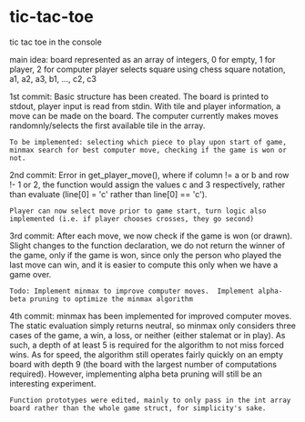 # tic-tac-toe
tic tac toe in the console

main idea: board represented as an array of integers, 0 for empty, 1 for player, 2 for computer
player selects square using chess square notation, a1, a2, a3, b1, ..., c2, c3

1st commit: 
    Basic structure has been created.  The board is printed to stdout, player input is read from stdin.  With tile and player information, a move can be made on the board.  The computer currently makes moves randomnly/selects the first available tile in the array.

    To be implemented: selecting which piece to play upon start of game, minmax search for best computer move, checking if the game is won or not.

2nd commit: 
    Error in get_player_move(), where if column != a or b and row !- 1 or 2, the function would assign the values c and 3 respectively, rather than evaluate
    (line[0] = 'c' rather than line[0] == 'c').

    Player can now select move prior to game start, turn logic also implemented (i.e. if player chooses crosses, they go second)

3rd commit:
    After each move, we now check if the game is won (or drawn).  Slight changes to the function declaration, we do not return the winner of the game, only if the game is won, since only the person who played the last move can win, and it is easier to compute this only when we have a game over.

    Todo: Implement minmax to improve computer moves.  Implement alpha-beta pruning to optimize the minmax algorithm

4th commit:
    minmax has been implemented for improved computer moves.  The static evaluation simply returns neutral, so minmax only considers three cases of the game, a win, a loss, or neither (either stalemat or in play).  As such, a depth of at least 5 is required for the algorithm to not miss forced wins.  As for speed, the algorithm still operates fairly quickly on an empty board with depth 9 (the board with the largest number of computations required).  However, implementing alpha beta pruning will still be an interesting experiment.

    Function prototypes were edited, mainly to only pass in the int array board rather than the whole game struct, for simplicity's sake.